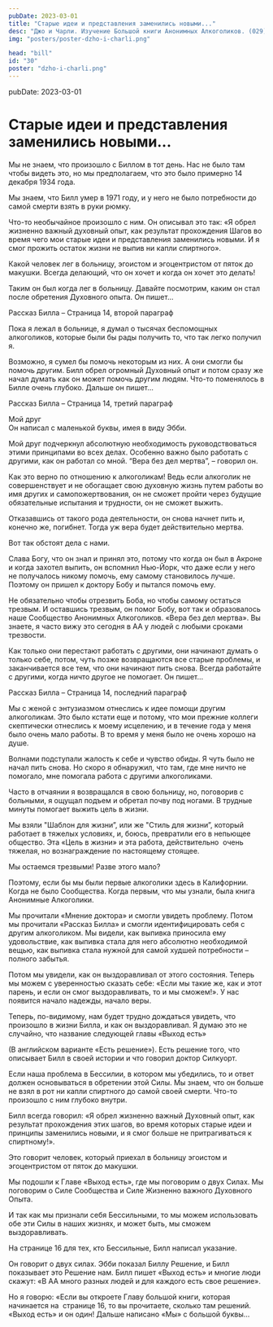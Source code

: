 ```yaml
---
pubDate: 2023-03-01
title: "Старые идеи и представления заменились новыми..."
desc: "Джо и Чарли. Изучение Большой книги Анонимных Алкоголиков. (029)"
img: "posters/poster-dzho-i-charli.png"

head: "bill"
id: "30"
poster: "dzho-i-charli.png"
---
```


pubDate: 2023-03-01

# Старые идеи и представления заменились новыми...

Мы не знаем, что произошло с Биллом в тот день. Нас не было там чтобы видеть это, но мы предполагаем, что это было примерно 14 декабря 1934 года.

Мы знаем, что Билл умер в 1971 году, и у него не было потребности до самой смерти взять в руки рюмку.

Что-то необычайное произошло с ним. Он описывал это так: «Я обрел жизненно важный духовный опыт, как результат прохождения Шагов во время чего мои старые идеи и представления заменились новыми. И я смог прожить остаток жизни не выпив ни капли спиртного».

Какой человек лег в больницу, эгоистом и эгоцентристом от пяток до макушки. Всегда делающий, что он хочет и когда он хочет это делать!

Таким он был когда лег в больницу. Давайте посмотрим, каким он стал после обретения Духовного опыта. Он пишет…

Рассказ Билла – Страница 14, второй параграф

Пока я лежал в больнице, я думал о тысячах беспомощных алкоголиков, которые были бы рады получить то, что так легко получил я.

Возможно, я сумел бы помочь некоторым из них. А они смогли бы помочь другим.
Билл обрел огромный Духовный опыт и потом сразу же начал думать как он может помочь другим людям. Что-то поменялось в Билле очень глубоко. Дальше он пишет…

Рассказ Билла – Страница 14, третий параграф

Мой друг <br>
Он написал с маленькой буквы, имея в виду Эбби.

Мой друг подчеркнул абсолютную необходимость руководствоваться этими принципами во всех делах. Особенно важно было работать с другими, как он работал со мной. “Вера без дел мертва”, – говорил он.

Как это верно по отношению к алкоголикам! Ведь если алкоголик не совершенствует и не обогащает свою духовную жизнь путем работы во имя других и самопожертвования, он не сможет пройти через будущие обязательные испытания и трудности, он не сможет выжить.

Отказавшись от такого рода деятельности, он снова начнет пить и, конечно же, погибнет. Тогда уж вера будет действительно мертва.

Вот так обстоят дела с нами.

Слава Богу, что он знал и принял это, потому что когда он был в Акроне и когда захотел выпить, он вспомнил Нью-Йорк, что даже если у него не получалось никому помочь, ему самому становилось лучше. Поэтому он пришел к доктору Бобу и пытался помочь ему.

Не обязательно чтобы отрезвить Боба, но чтобы самому остаться трезвым. И оставшись трезвым, он помог Бобу, вот так и образовалось наше Сообщество Анонимных Алкоголиков. «Вера без дел мертва». Вы знаете, я часто вижу это сегодня в АА у людей с любыми сроками трезвости.

Как только они перестают работать с другими, они начинают думать о только себе, потом, чуть позже возвращаются все старые проблемы, и заканчивается все тем, что они начинают пить снова. Всегда работайте с другими, когда ничто другое не помогает. Он пишет…

Рассказ Билла – Страница 14, последний параграф

Мы с женой с энтузиазмом отнеслись к идее помощи другим алкоголикам. Это было кстати еще и потому, что мои прежние коллеги скептически отнеслись к моему исцелению, и в течение года у меня было очень мало работы. В то время у меня было не очень хорошо на душе.

Волнами подступали жалость к себе и чувство обиды. Я чуть было не начал пить снова. Но скоро я обнаружил, что там, где мне ничто не помогало, мне помогала работа с другими алкоголиками.

Часто в отчаянии я возвращался в свою больницу, но, поговорив с больными, я ощущал подъем и обретал почву под ногами. В трудные минуты помогает выжить цель в жизни.

Мы взяли "Шаблон для жизни”, или же "Стиль для жизни”, который работает в тяжелых условиях, и, боюсь, превратили его в непьющее общество. Эта «Цель в жизни» и эта работа, действительно  очень тяжелая, но вознаграждение по настоящему стоящее.

Мы остаемся трезвыми! Разве этого мало?

Поэтому, если бы мы были первые алкоголики здесь в Калифорнии. Когда не было Сообщества. Когда первым, что мы узнали, была книга Анонимные Алкоголики.

Мы прочитали «Мнение доктора» и смогли увидеть проблему. Потом мы прочитали «Рассказ Билла» и смогли идентифицировать себя с другим алкоголиком. Мы видели, как выпивка приносила ему удовольствие, как выпивка стала для него абсолютно необходимой вещью, как выпивка стала нужной для самой худшей потребности – полного забытья.

Потом мы увидели, как он выздоравливал от этого состояния. Теперь мы можем с уверенностью сказать себе: «Если мы такие же, как и этот парень, и если он смог выздоравливать, то и мы сможем!». У нас появится начало надежды, начало веры.

Теперь, по-видимому, нам будет трудно дождаться увидеть, что произошло в жизни Билла, и как он выздоравливал. Я думаю это не случайно, что название следующей главы «Выход есть»

(В английском варианте «Есть решение»). Есть решение того, что описывает Билл в своей истории и что говорил доктор Силкуорт.

Если наша проблема в Бессилии, в котором мы убедились, то и ответ должен основываться в обретении этой Силы. Мы знаем, что он больше не взял в рот ни капли спиртного до самой своей смерти. Что-то произошло с ним глубоко внутри.

Билл всегда говорил: «Я обрел жизненно важный Духовный опыт, как результат прохождения этих шагов, во время которых старые идеи и принципы заменились новыми, и я смог больше не притрагиваться к спиртному!».

Это говорит человек, который приехал в больницу эгоистом и эгоцентристом от пяток до макушки.

Мы подошли к Главе «Выход есть», где мы поговорим о двух Силах. Мы поговорим о Силе Сообщества и Силе Жизненно важного Духовного Опыта.

И так как мы признали себя Бессильными, то мы можем использовать обе эти Силы в наших жизнях, и может быть, мы сможем выздоравливать.

На странице 16 для тех, кто Бессильные, Билл написал указание.

Он говорит о двух силах. Эбби показал Биллу Решение, и Билл показывает это Решение нам. Билл пишет «Выход есть» и многие люди скажут: «В АА много разных людей и для каждого есть свое решение».

Но я говорю: «Если вы откроете Главу большой книги, которая начинается на  странице 16, то вы прочитаете, сколько там решений. «Выход есть» и он один! Дальше написано «Мы» с большой буквы…
